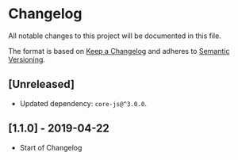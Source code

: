 # Changelog

All notable changes to this project will be documented in this file.

The format is based on [Keep a Changelog](http://keepachangelog.com/en/1.0.0/)
and adheres to [Semantic Versioning](http://semver.org/spec/v2.0.0.html).

## [Unreleased]

- Updated dependency: `core-js@^3.0.0`.

## [1.1.0] - 2019-04-22

- Start of Changelog
